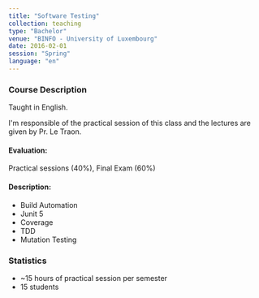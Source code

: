 ```yaml
---
title: "Software Testing"
collection: teaching
type: "Bachelor"
venue: "BINFO - University of Luxembourg"
date: 2016-02-01
session: "Spring"
language: "en"
---
```



### Course Description

Taught in English.

I'm responsible of the practical session of this class and the
lectures are given by Pr. Le Traon.

#### Evaluation:

Practical sessions (40%), Final Exam (60%)

#### Description:

+ Build Automation
+ Junit 5
+ Coverage
+ TDD
+ Mutation Testing

### Statistics

* ~15 hours of practical session per semester
* 15 students